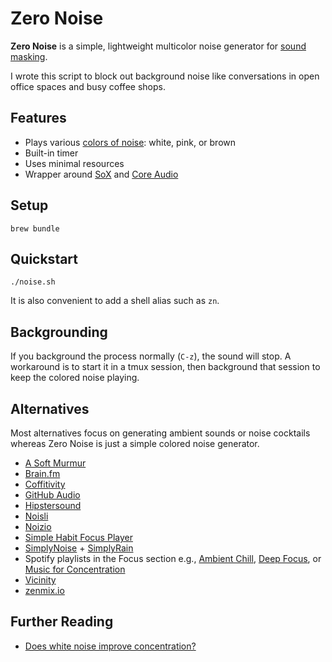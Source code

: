 # Zero Noise

**Zero Noise** is a simple, lightweight multicolor noise generator for [sound masking](https://en.wikipedia.org/wiki/Sound_masking).

I wrote this script to block out background noise like conversations in open office spaces and busy coffee shops.

## Features

- Plays various [colors of noise](https://en.wikipedia.org/wiki/Colors_of_noise): white, pink, or brown
- Built-in timer
- Uses minimal resources
- Wrapper around [SoX](http://sox.sourceforge.net) and [Core Audio](https://en.wikipedia.org/wiki/Core_Audio)

## Setup

```shell
brew bundle
```

## Quickstart

```shell
./noise.sh
```

It is also convenient to add a shell alias such as `zn`.

## Backgrounding

If you background the process normally (`C-z`), the sound will stop.  A workaround is to start it in a tmux session, then background that session to keep the colored noise playing.

## Alternatives

Most alternatives focus on generating ambient sounds or noise cocktails whereas Zero Noise is just a simple colored noise generator.

- [A Soft Murmur](http://asoftmurmur.com)
- [Brain.fm](https://brain.fm)
- [Coffitivity](https://coffitivity.com)
- [GitHub Audio](https://github.audio/)
- [Hipstersound](http://hipstersound.com)
- [Noisli](https://www.noisli.com)
- [Noizio](http://noiz.io)
- [Simple Habit Focus Player](https://www.simplehabit.com/beta/focus)
- [SimplyNoise](https://simplynoise.com/) + [SimplyRain](https://rain.simplynoise.com/)
- Spotify playlists in the Focus section e.g., [Ambient Chill](https://open.spotify.com/user/spotify/playlist/37i9dQZF1DX3Ogo9pFvBkY), [Deep Focus](https://open.spotify.com/user/spotify/playlist/37i9dQZF1DWZeKCadgRdKQ), or [Music for Concentration](https://open.spotify.com/user/spotify/playlist/37i9dQZF1DX3PFzdbtx1Us)
- [Vicinity](http://www.ixeau.com/apps/vicinity/)
- [zenmix.io](http://zenmix.io/)

## Further Reading

- [Does white noise improve concentration?](http://skeptics.stackexchange.com/questions/8025/does-white-noise-improve-concentration)
